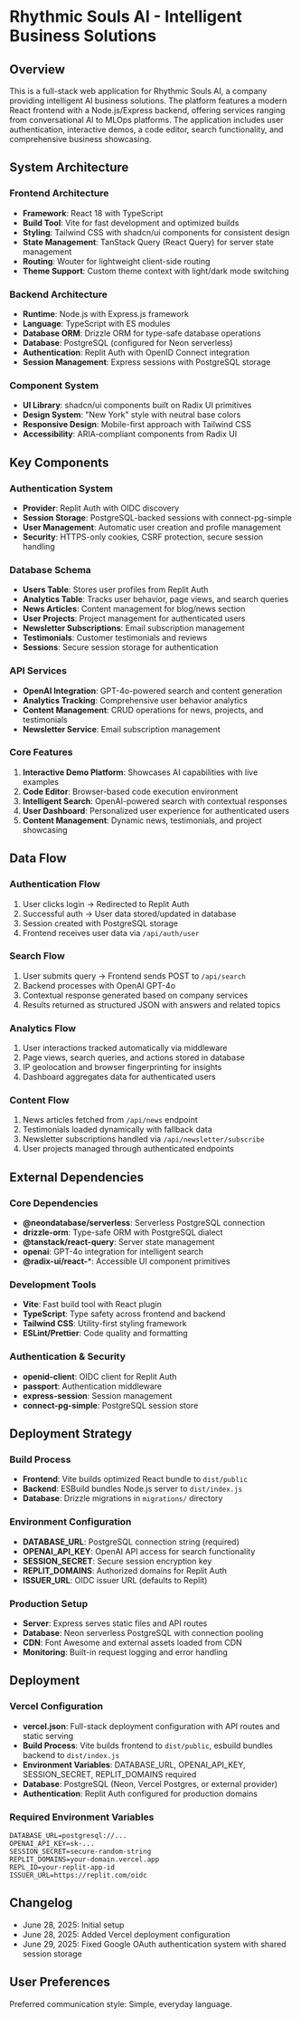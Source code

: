 # Rhythmic Souls AI - Intelligent Business Solutions

## Overview

This is a full-stack web application for Rhythmic Souls AI, a company providing intelligent AI business solutions. The platform features a modern React frontend with a Node.js/Express backend, offering services ranging from conversational AI to MLOps platforms. The application includes user authentication, interactive demos, a code editor, search functionality, and comprehensive business showcasing.

## System Architecture

### Frontend Architecture
- **Framework**: React 18 with TypeScript
- **Build Tool**: Vite for fast development and optimized builds
- **Styling**: Tailwind CSS with shadcn/ui components for consistent design
- **State Management**: TanStack Query (React Query) for server state management
- **Routing**: Wouter for lightweight client-side routing
- **Theme Support**: Custom theme context with light/dark mode switching

### Backend Architecture
- **Runtime**: Node.js with Express.js framework
- **Language**: TypeScript with ES modules
- **Database ORM**: Drizzle ORM for type-safe database operations
- **Database**: PostgreSQL (configured for Neon serverless)
- **Authentication**: Replit Auth with OpenID Connect integration
- **Session Management**: Express sessions with PostgreSQL storage

### Component System
- **UI Library**: shadcn/ui components built on Radix UI primitives
- **Design System**: "New York" style with neutral base colors
- **Responsive Design**: Mobile-first approach with Tailwind CSS
- **Accessibility**: ARIA-compliant components from Radix UI

## Key Components

### Authentication System
- **Provider**: Replit Auth with OIDC discovery
- **Session Storage**: PostgreSQL-backed sessions with connect-pg-simple
- **User Management**: Automatic user creation and profile management
- **Security**: HTTPS-only cookies, CSRF protection, secure session handling

### Database Schema
- **Users Table**: Stores user profiles from Replit Auth
- **Analytics Table**: Tracks user behavior, page views, and search queries
- **News Articles**: Content management for blog/news section
- **User Projects**: Project management for authenticated users
- **Newsletter Subscriptions**: Email subscription management
- **Testimonials**: Customer testimonials and reviews
- **Sessions**: Secure session storage for authentication

### API Services
- **OpenAI Integration**: GPT-4o-powered search and content generation
- **Analytics Tracking**: Comprehensive user behavior analytics
- **Content Management**: CRUD operations for news, projects, and testimonials
- **Newsletter Service**: Email subscription management

### Core Features
1. **Interactive Demo Platform**: Showcases AI capabilities with live examples
2. **Code Editor**: Browser-based code execution environment
3. **Intelligent Search**: OpenAI-powered search with contextual responses
4. **User Dashboard**: Personalized user experience for authenticated users
5. **Content Management**: Dynamic news, testimonials, and project showcasing

## Data Flow

### Authentication Flow
1. User clicks login → Redirected to Replit Auth
2. Successful auth → User data stored/updated in database
3. Session created with PostgreSQL storage
4. Frontend receives user data via `/api/auth/user`

### Search Flow
1. User submits query → Frontend sends POST to `/api/search`
2. Backend processes with OpenAI GPT-4o
3. Contextual response generated based on company services
4. Results returned as structured JSON with answers and related topics

### Analytics Flow
1. User interactions tracked automatically via middleware
2. Page views, search queries, and actions stored in database
3. IP geolocation and browser fingerprinting for insights
4. Dashboard aggregates data for authenticated users

### Content Flow
1. News articles fetched from `/api/news` endpoint
2. Testimonials loaded dynamically with fallback data
3. Newsletter subscriptions handled via `/api/newsletter/subscribe`
4. User projects managed through authenticated endpoints

## External Dependencies

### Core Dependencies
- **@neondatabase/serverless**: Serverless PostgreSQL connection
- **drizzle-orm**: Type-safe ORM with PostgreSQL dialect
- **@tanstack/react-query**: Server state management
- **openai**: GPT-4o integration for intelligent search
- **@radix-ui/react-***: Accessible UI component primitives

### Development Tools
- **Vite**: Fast build tool with React plugin
- **TypeScript**: Type safety across frontend and backend
- **Tailwind CSS**: Utility-first styling framework
- **ESLint/Prettier**: Code quality and formatting

### Authentication & Security
- **openid-client**: OIDC client for Replit Auth
- **passport**: Authentication middleware
- **express-session**: Session management
- **connect-pg-simple**: PostgreSQL session store

## Deployment Strategy

### Build Process
- **Frontend**: Vite builds optimized React bundle to `dist/public`
- **Backend**: ESBuild bundles Node.js server to `dist/index.js`
- **Database**: Drizzle migrations in `migrations/` directory

### Environment Configuration
- **DATABASE_URL**: PostgreSQL connection string (required)
- **OPENAI_API_KEY**: OpenAI API access for search functionality
- **SESSION_SECRET**: Secure session encryption key
- **REPLIT_DOMAINS**: Authorized domains for Replit Auth
- **ISSUER_URL**: OIDC issuer URL (defaults to Replit)

### Production Setup
- **Server**: Express serves static files and API routes
- **Database**: Neon serverless PostgreSQL with connection pooling
- **CDN**: Font Awesome and external assets loaded from CDN
- **Monitoring**: Built-in request logging and error handling

## Deployment

### Vercel Configuration
- **vercel.json**: Full-stack deployment configuration with API routes and static serving
- **Build Process**: Vite builds frontend to `dist/public`, esbuild bundles backend to `dist/index.js`
- **Environment Variables**: DATABASE_URL, OPENAI_API_KEY, SESSION_SECRET, REPLIT_DOMAINS required
- **Database**: PostgreSQL (Neon, Vercel Postgres, or external provider)
- **Authentication**: Replit Auth configured for production domains

### Required Environment Variables
```
DATABASE_URL=postgresql://...
OPENAI_API_KEY=sk-...
SESSION_SECRET=secure-random-string
REPLIT_DOMAINS=your-domain.vercel.app
REPL_ID=your-replit-app-id
ISSUER_URL=https://replit.com/oidc
```

## Changelog
- June 28, 2025: Initial setup
- June 28, 2025: Added Vercel deployment configuration
- June 29, 2025: Fixed Google OAuth authentication system with shared session storage

## User Preferences

Preferred communication style: Simple, everyday language.